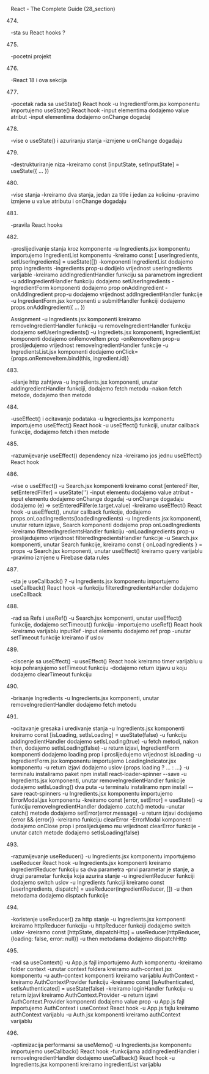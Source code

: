 React - The Complete Guide  (28_section)

474. 
-sta su React hooks ?


475. 
-pocetni projekt


476. 
-React 18 i ova sekcija


477. 
-pocetak rada sa useState() React hook
-u IngredientForm.jsx komponentu importujemo useState() React hook
-input elementima dodajemo value atribut
-input elementima dodajemo onChange dogadaj


478. 
-vise o useState() i azuriranju stanja
-izmjene u onChange dogadaju


479. 
-destrukturiranje niza
-kreiramo const [inputState, setInputState] = useState({ ... })


480. 
-vise stanja
-kreiramo dva stanja, jedan za title i jedan za kolicinu
-pravimo izmjene u value atributu i onChange dogadaju


481. 
-pravila React hooks


482. 
-proslijedivanje stanja kroz komponente
-u Ingredients.jsx komponentu importujemo IngredientList komponentu
-kreiramo const [ userIngredients, setUserIngredients] = useState([])
-komponenti IngredientList dodajemo prop ingredients
-ingredients prop-u dodijelo vrijednost userIngredients varijable
-kreiramo addIngredientHandler funkciju sa parametrom ingredient
-u addIngredientHandler funkciju dodajemo setUserIngredients
-IngredientForm komponenti dodajemo prop onAddIngredient
-onAddIngredient prop-u dodajemo vrijednost addIngredientHandler funkcije
-u IngredientForm.jsx komponenti u submitHandler funkciji dodajemo props.onAddIngredient({ ... })


Assignment
-u Ingredients.jsx komponenti kreiramo removeIngredientHandler funkciju
-u removeIngredientHandler funkciju dodajemo setUserIngredients()
-u Ingrediets.jsx komponenti, IngredientList komponenti dodajemo  onRemoveItem prop
-onRemoveItem prop-u proslijedujemo vrijednost removeIngredientHandler funkcije
-u IngredientsList.jsx komponenti dodajemo onClick={props.onRemoveItem.bind(this, ingredient.id)}


483. 
-slanje http zahtjeva
-u Ingredients.jsx komponenti, unutar addIngredientHandler funkciji, dodajemo fetch metodu
-nakon fetch metode, dodajemo then metode


484. 
-useEffect() i ocitavanje podataka
-u Ingredients.jsx komponentu importujemo useEffect() React hook
-u useEffect() funkciji, unutar callback funkcije, dodajemo fetch i then metode


485. 
-razumijevanje useEffect() dependency niza
-kreiramo jos jednu useEffect() React hook


486. 
-vise o useEffect()
-u Search.jsx komponenti kreiramo const [enteredFilter, setEnteredFilfer] = useState('')
-input elementu dodajemo value atribut
-input elementu dodajemo onChange dogadaj
-u onChange dogadaju dodajemo (e) => setEnteredFilfer(e.target.value)
-kreiramo useEffect() React hook
-u useEffect(), unutar callback funkcije, dodajemo props.onLoadIngredients(loadedIngredients)
-u Ingredients.jsx komponenti, unutar return izjave, Search komponenti dodajemo prop onLoadIngredients
-kreiramo filteredIngredientsHandler funkciju
-onLoadIngredients prop-u proslijedujemo vrijednost filteredIngredientsHandler funkcije
-u Search.jsx komponenti, unutar Search funkcije, kreiramo const { onLoadIngredients } = props
-u Search.jsx komponenti, unutar useEffect() kreiramo query varijablu
-pravimo izmjene u Firebase data rules


487. 
-sta je useCallback() ?
-u Ingredients.jsx komponentu importujemo useCallback() React hook
-u funkciju filteredIngredientsHandler dodajemo useCallback


488. 
-rad sa Refs i useRef()
-u Search.jsx komponenti, unutar useEffect() funkcije, dodajemo setTimeout() funkciju
-importujemo useRef() React hook
-kreiramo varijablu inputRef
-input elementu dodajemo ref prop
-unutar setTimeout funkcije kreiramo if uslov


489. 
-ciscenje sa useEffect()
-u useEffect() React hook kreiramo timer varijablu u koju pohranjujemo setTimeout funkciju
-dodajemo return izjavu u koju dodajemo clearTimeout funkciju


490. 
-brisanje Ingredients 
-u Ingredients.jsx komponenti, unutar removeIngredientHandler dodajemo fetch metodu


491. 
-ocitavanje gresaka i uredivanje stanja
-u Ingredients.jsx komponenti kreiramo const [isLoading, setIsLoading] = useState(false)
-u funkciju addIngredientHandler dodajemo setIsLoading(true)
-u fetch metodi, nakon then, dodajemo setIsLoading(false)
-u return izjavi, IngredientForm komponenti dodajemo loading prop i proslijedujemo vrijednost isLoading
-u IngredientForm.jsx komponentu importujemo LoadingIndicator.jsx komponentu
-u return izjavi dodajemo uslov {props.loading ? ... : ...}
-u terminalu instaliramo paket npm install react-loader-spinner --save
-u Ingredients.jsx komponenti, unutar removeIngredientHandler funkcije dodajemo setIsLoading() dva puta
-u terminalu instaliramo npm install --save react-spinners
-u Ingredients.jsx komponentu importujemo ErrorModal.jsx komponentu
-kreiramo const [error, setError] = useState()
-u funkciju removeIngredientHandler dodajemo .catch() metodu
-unutar catch() metode dodajemo setError(error.message)
-u return izjavi dodajemo {error && <ErrorModal>{error}</ErrorModal>}
-kreiramo funkciju clearError
-ErrorModal komponenti dodajemo onClose prop i proslijedujemo mu vrijednost clearError funkcije
-unutar catch metode dodajemo setIsLoading(false)


493. 
-razumijevanje useReducer()
-u Ingredients.jsx komponentu importujemo useReducer React hook
-u Ingredients.jsx komponenti kreiramo ingredientReducer funkciju sa dva parametra
-prvi parametar je stanje, a drugi parametar funkcija koja azurira stanje
-u ingredientReducer funkciji dodajemo switch uslov
-u Ingredients funkciji kreiramo const [userIngredients, dispatch] = useReducer(ingredientReducer, [])
-u then metodama dodajemo disptach funkcije


494. 
-koristenje useReducer() za http stanje
-u Ingredients.jsx komponenti kreiramo httpReducer funkciju
-u httpReducer funkciji dodajemo switch uslov
-kreiramo const [httpState, dispatchHttp] = useReducer(httpReducer, {loading: false, error: null})
-u then metodama dodajemo dispatchHttp



495. 
-rad sa useContext()
-u App.js fajl importujemo Auth komponentu
-kreiramo folder context
-unutar context foldera kreiramo auth-context.jsx komponentu
-u auth-context komponenti kreiramo varijablu AuthContext
-kreiramo AuthContextProvider funkciju
-kreiramo const [isAuthenticated, setIsAuthenticated] = useState(false)
-kreiramo loginHandler funkciju
-u return izjavi kreiramo AuthContext.Provider 
-u return izjavi AuthContext.Provider komponenti dodajemo value prop
-u App.js fajl importujemo AuthContext i useContext React hook
-u App.js fajlu kreiramo authContext varijablu
-u Auth.jsx komponenti kreiramo authContext varijablu


496. 
-optimizacija performansi sa useMemo()
-u Ingredients.jsx komponentu importujemo useCallback() React hook
-funkcijama addIngredientHandler i removeIngredientHandler dodajemo useCallback() React hook
-u Ingredients.jsx komponenti kreiramo ingredientList varijablu

